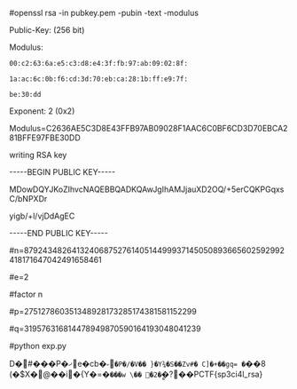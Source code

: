 #openssl rsa -in pubkey.pem -pubin -text -modulus

Public-Key: (256 bit)

Modulus:

    00:c2:63:6a:e5:c3:d8:e4:3f:fb:97:ab:09:02:8f:

    1a:ac:6c:0b:f6:cd:3d:70:eb:ca:28:1b:ff:e9:7f:
    
    be:30:dd

Exponent: 2 (0x2)

Modulus=C2636AE5C3D8E43FFB97AB09028F1AAC6C0BF6CD3D70EBCA281BFFE97FBE30DD

writing RSA key

-----BEGIN PUBLIC KEY-----

MDowDQYJKoZIhvcNAQEBBQADKQAwJgIhAMJjauXD2OQ/+5erCQKPGqxsC/bNPXDr

yigb/+l/vjDdAgEC

-----END PUBLIC KEY-----


#n=87924348264132406875276140514499937145050893665602592992418171647042491658461

#e=2

#factor n

#p=275127860351348928173285174381581152299

#q=319576316814478949870590164193048041239

#python exp.py

D�#���P�ޚe�cb�`ކ�P�/�V��
}�Y¾�S��Zv#�
C]�+��gq=
�`��8
     (�$X�@��i�{Y�=�`���w
                           \��
�2�̻`�?��PCTF{sp3ci4l_rsa}

